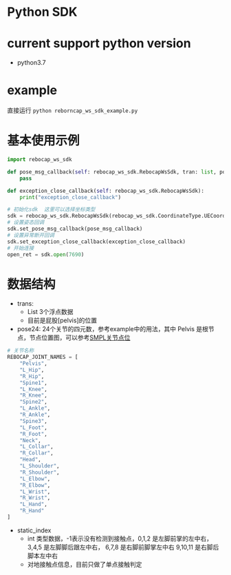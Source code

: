 # Python SDK

# current support python version
- python3.7

# example
直接运行 `python reborncap_ws_sdk_example.py`

# 基本使用示例
```python
import rebocap_ws_sdk

def pose_msg_callback(self: rebocap_ws_sdk.RebocapWsSdk, tran: list, pose24: list, static_index: int, ts: float):
    pass

def exception_close_callback(self: rebocap_ws_sdk.RebocapWsSdk):
    print("exception_close_callback")

# 初始化sdk  这里可以选择坐标类型
sdk = rebocap_ws_sdk.RebocapWsSdk(rebocap_ws_sdk.CoordinateType.UECoordinate)
# 设置姿态回调
sdk.set_pose_msg_callback(pose_msg_callback)
# 设置异常断开回调
sdk.set_exception_close_callback(exception_close_callback)
# 开始连接
open_ret = sdk.open(7690)
```
# 数据结构
- trans:
  - List 3个浮点数据
  - 目前是屁股[pelvis]的位置
- pose24:
24个关节的四元数，参考example中的用法，其中 Pelvis 是根节点，节点位置图，可以参考[SMPL关节点位](https://blog.csdn.net/weixin_43822395/article/details/124378186)
```python
# 关节名称
REBOCAP_JOINT_NAMES = [
    "Pelvis",
    "L_Hip",
    "R_Hip",
    "Spine1",
    "L_Knee",
    "R_Knee",
    "Spine2",
    "L_Ankle",
    "R_Ankle",
    "Spine3",
    "L_Foot",
    "R_Foot",
    "Neck",
    "L_Collar",
    "R_Collar",
    "Head",
    "L_Shoulder",
    "R_Shoulder",
    "L_Elbow",
    "R_Elbow",
    "L_Wrist",
    "R_Wrist",
    "L_Hand",
    "R_Hand"
]
```
- static_index
  - int 类型数据，-1表示没有检测到接触点，0,1,2 是左脚前掌的左中右， 3,4,5 是左脚脚后跟左中右， 6,7,8 是右脚前脚掌左中右  9,10,11 是右脚后脚本左中右
  - 对地接触点信息，目前只做了单点接触判定
